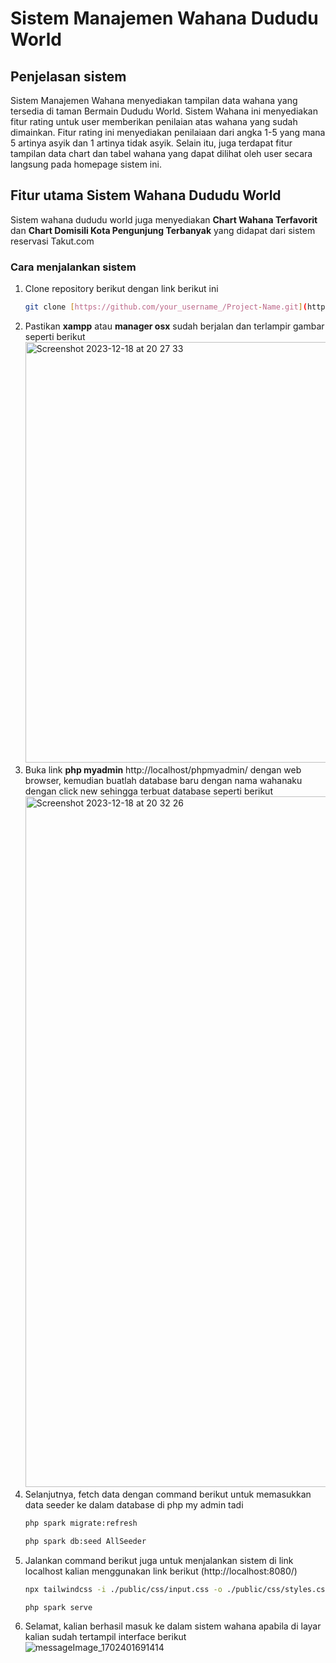 # Sistem Manajemen Wahana Dududu World

## Penjelasan sistem

Sistem Manajemen Wahana menyediakan tampilan data wahana yang tersedia di taman Bermain Dududu World. Sistem Wahana ini menyediakan fitur rating untuk user memberikan penilaian atas wahana yang sudah dimainkan. Fitur rating ini menyediakan penilaiaan dari angka 1-5 yang mana 5 artinya asyik dan 1 artinya tidak asyik. Selain itu, juga terdapat fitur tampilan data chart dan tabel wahana yang dapat dilihat oleh user secara langsung pada homepage sistem ini.

## Fitur utama Sistem Wahana Dududu World

Sistem wahana dududu world juga menyediakan **Chart Wahana Terfavorit** dan **Chart Domisili Kota Pengunjung Terbanyak** yang didapat dari sistem reservasi Takut.com

### Cara menjalankan sistem

 1. Clone repository berikut dengan link berikut ini
    ```sh
    git clone [https://github.com/your_username_/Project-Name.git](https://github.com/victoria-angelique/Tugas-Besar-TST-II3160---K01--Kelompok-08.git)
    ```
2. Pastikan **xampp** atau **manager osx** sudah berjalan dan terlampir gambar seperti berikut
   <img width="673" alt="Screenshot 2023-12-18 at 20 27 33" src="https://github.com/victoria-angelique/Tugas-Besar-TST-II3160---K01--Kelompok-08/assets/91114869/65be6ac8-9e93-4538-a8e1-1b4fc83ac20b">
3. Buka link **php myadmin** http://localhost/phpmyadmin/ dengan web browser, kemudian buatlah database baru dengan nama wahanaku dengan click new sehingga terbuat database seperti berikut
   <img width="1105" alt="Screenshot 2023-12-18 at 20 32 26" src="https://github.com/victoria-angelique/Tugas-Besar-TST-II3160---K01--Kelompok-08/assets/91114869/58e43150-7483-482f-8d1f-019de510307f">
5. Selanjutnya, fetch data dengan command berikut untuk memasukkan data seeder ke dalam database di php my admin tadi
   ```sh
   php spark migrate:refresh
   ```
   ```sh
   php spark db:seed AllSeeder
   ```
5. Jalankan command berikut juga untuk menjalankan sistem di link localhost kalian menggunakan link berikut (http://localhost:8080/)
   ```sh
   npx tailwindcss -i ./public/css/input.css -o ./public/css/styles.css --watch
   ```
   ```sh
   php spark serve
   ```
6. Selamat, kalian berhasil masuk ke dalam sistem wahana apabila di layar kalian sudah tertampil interface berikut
   ![messageImage_1702401691414](https://github.com/victoria-angelique/Tugas-Besar-TST-II3160---K01--Kelompok-08/assets/91114869/f2c15850-70dc-4b62-a8a9-01630351b68d)

